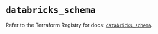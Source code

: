 # `databricks_schema`

Refer to the Terraform Registry for docs: [`databricks_schema`](https://registry.terraform.io/providers/databricks/databricks/1.62.1/docs/resources/schema).
